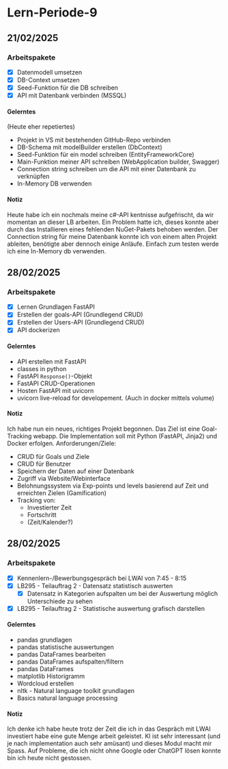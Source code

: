 # Lern-Periode-9
## 21/02/2025
### Arbeitspakete
- [x] Datenmodell umsetzen
- [x] DB-Context umsetzen
- [x] Seed-Funktion für die DB schreiben
- [x] API mit Datenbank verbinden (MSSQL)

#### Gelerntes
(Heute eher repetiertes)
- Projekt in VS mit bestehenden GitHub-Repo verbinden
- DB-Schema mit modelBuilder erstellen (DbContext)
- Seed-Funktion für ein model schreiben (EntityFrameworkCore)
- Main-Funktion meiner API schreiben (WebApplication builder, Swagger)
- Connection string schreiben um die API mit einer Datenbank zu verknüpfen
- In-Memory DB verwenden

#### Notiz
Heute habe ich ein nochmals meine c#-API kentnisse aufgefrischt, da wir momentan an dieser LB arbeiten. Ein Problem hatte ich, dieses konnte aber durch das Installieren eines fehlenden NuGet-Pakets behoben werden. Der Connection string für meine Datenbank konnte ich von einem alten Projekt ableiten, benötigte aber dennoch einige Anläufe. Einfach zum testen werde ich eine In-Memory db verwenden.

## 28/02/2025
### Arbeitspakete
- [x] Lernen Grundlagen FastAPI
- [x] Erstellen der goals-API (Grundlegend CRUD)
- [x] Erstellen der Users-API (Grundlegend CRUD)
- [x] API dockerizen

#### Gelerntes
- API erstellen mit FastAPI
- classes in python
- FastAPI `Response()`-Objekt
- FastAPI CRUD-Operationen
- Hosten FastAPI mit uvicorn
- uvicorn live-reload for developement. (Auch in docker mittels volume)

#### Notiz
Ich habe nun ein neues, richtiges Projekt begonnen. Das Ziel ist eine Goal-Tracking webapp. Die Implementation soll mit Python (FastAPI, Jinja2) und Docker erfolgen.
Anforderungen/Ziele:
- CRUD für Goals und Ziele
- CRUD für Benutzer
- Speichern der Daten auf einer Datenbank
- Zugriff via Website/Webinterface
- Belohnungssystem via Exp-points und levels basierend auf Zeit und erreichten Zielen (Gamification)
- Tracking von:
  - Investierter Zeit
  - Fortschritt
  - (Zeit/Kalender?)

## 28/02/2025
### Arbeitspakete
- [x] Kennenlern-/Bewerbungsgespräch bei LWAI von 7:45 - 8:15
- [x] LB295 - Teilauftrag 2 - Datensatz statistisch auswerten
  - [x] Datensatz in Kategorien aufspalten um bei der Auswertung möglich Unterschiede zu sehen
- [x] LB295 - Teilauftrag 2 - Statistische auswertung grafisch darstellen
      
#### Gelerntes
- pandas grundlagen
- pandas statistische auswertungen
- pandas DataFrames bearbeiten
- pandas DataFrames aufspalten/filtern
- pandas DataFrames
- matplotlib Historigramm
- Wordcloud erstellen
- nltk - Natural language toolkit grundlagen
- Basics natural language processing
  
#### Notiz
Ich denke ich habe heute trotz der Zeit die ich in das Gespräch mit LWAI investiert habe eine gute Menge arbeit geleistet. KI ist sehr interessant (und je nach implementation auch sehr amüsant) und dieses Modul macht mir Spass. Auf Probleme, die ich nicht ohne Google oder ChatGPT lösen konnte bin ich heute nicht gestossen.
